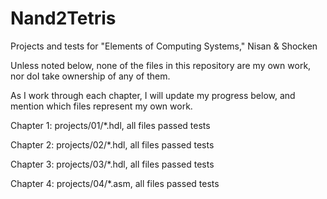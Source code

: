 # Nand2Tetris
Projects and tests for "Elements of Computing Systems," Nisan &amp; Shocken

Unless noted below, none of the files in this repository are my own work, nor doI take ownership of any of them.

As I work through each chapter, I will update my progress below, and mention which files represent my own work.

Chapter 1: projects/01/*.hdl, all files passed tests

Chapter 2: projects/02/*.hdl, all files passed tests

Chapter 3: projects/03/*.hdl, all files passed tests

Chapter 4: projects/04/*.asm, all files passed tests
